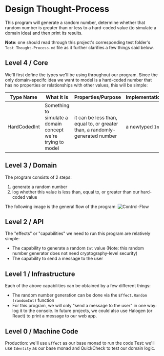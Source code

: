 # Design Thought-Process

This program will generate a random number, determine whether that random number is greater than or less to a hard-coded value (to simulate a domain idea) and then print its results.

**Note:** one should read through this project's corresponding test folder's `Test Thought-Process.md` file as it further clarifies a few things said below.

## Level 4 / Core

We'll first define the types we'll be using throughout our program. Since the only domain-specifc idea we want to model is a hard-coded number that has no properties or relationships with other values, this will be simple:

| Type Name | What it is | Properties/Purpose | Implementation
| - | - | - | - |
| HardCodedInt | Something to simulate a domain concept we're trying to model | it can be less than, equal to, or greater than, a randomly-generated number | a newtyped `Int`

## Level 3 / Domain

The program consists of 2 steps:
1. generate a random number
2. log whether this value is less than, equal to, or greater than our hard-coded value

The following image is the general flow of the program:
![Control-Flow](./images/Control-Flow.svg)

## Level 2 / API

The "effects" or "capabilities" we need to run this program are relatively simple:
- The capability to generate a random `Int` value (Note: this random number generator does not need cryptography-level security)
- The capability to send a message to the user

## Level 1 / Infrastructure

Each of the above capabilities can be obtained by a few different things:
- The random number generation can be done via the `Effect.Random (randomInt)` function
- For this program, we will only "send a message to the user" in one way: log it to the console. In future projects, we could also use Halogen (or React) to print a message to our web app.

## Level 0 / Machine Code

Production: we'll use `Effect` as our base monad to run the code
Test: we'll use `Identity` as our base monad and QuickCheck to test our domain logic.
